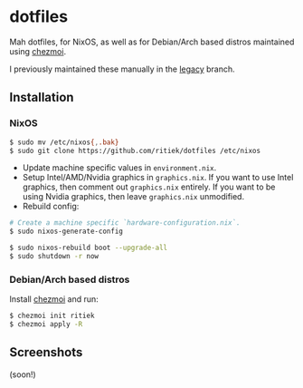 # dotfiles

Mah dotfiles, for NixOS, as well as for Debian/Arch based distros maintained using
[chezmoi](https://www.chezmoi.io/).

I previously maintained these manually in the [legacy](https://github.com/ritiek/dotfiles/tree/legacy) branch.

## Installation

### NixOS

```sh
$ sudo mv /etc/nixos{,.bak}
$ sudo git clone https://github.com/ritiek/dotfiles /etc/nixos
```

- Update machine specific values in `environment.nix`.
- Setup Intel/AMD/Nvidia graphics in `graphics.nix`. If you want to use Intel graphics, then comment out
  `graphics.nix` entirely. If you want to be using Nvidia graphics, then leave `graphics.nix` unmodified.
- Rebuild config:
```sh
# Create a machine specific `hardware-configuration.nix`.
$ sudo nixos-generate-config

$ sudo nixos-rebuild boot --upgrade-all
$ sudo shutdown -r now
```

### Debian/Arch based distros

Install [chezmoi](https://www.chezmoi.io/install/) and run:
```sh
$ chezmoi init ritiek
$ chezmoi apply -R
```

## Screenshots

(soon!)

